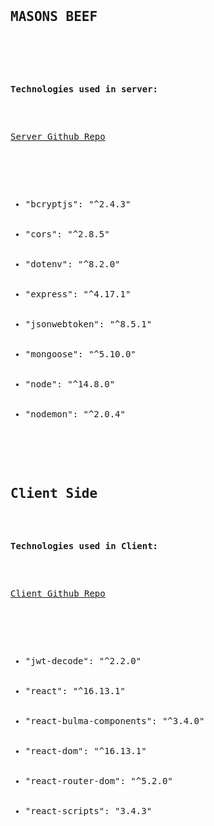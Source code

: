 <pre>
    <div class="container">
        <div class="block two first">
            <h2>MASONS BEEF</h2>
            <div class="wrap">
                <p><strong>Technologies used in server:</strong></p>
                <p><a href="https://github.com/dmitriyz718/masonsbeef-server">Server Github Repo</a></p>
                <ul>
                    <li>"bcryptjs": "^2.4.3"</li>
    <li>"cors": "^2.8.5"</li>
    <li>"dotenv": "^8.2.0"</li>
    <li>"express": "^4.17.1"</li>
    <li>"jsonwebtoken": "^8.5.1"</li>
    <li>"mongoose": "^5.10.0"</li>
    <li>"node": "^14.8.0"</li>
    <li>"nodemon": "^2.0.4"</li>
    </ul>
    <h2>Client Side</h2>
   <p><strong>Technologies used in Client:</strong></p>
   <p><a href="https://github.com/dmitriyz718/masonsbeef-client">Client Github Repo</a></p>
   <ul>
        <li>"jwt-decode": "^2.2.0"</li>
    <li>"react": "^16.13.1"</li>
    <li>"react-bulma-components": "^3.4.0"</li>
    <li>"react-dom": "^16.13.1"</li>
    <li>"react-router-dom": "^5.2.0"</li>
    <li>"react-scripts": "3.4.3"</li>
    </ul>
            </div>
        </div>
    </div>
</pre>
